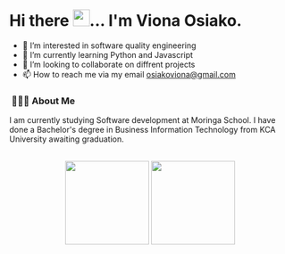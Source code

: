 
# Hi there <img src="https://user-images.githubusercontent.com/61727167/114547962-cecc6b80-9c67-11eb-9697-b1c5a8c8ff46.gif" width="30px">... I'm Viona Osiako.
- 👀 I’m interested in software quality engineering
- 🌱 I’m currently learning Python and Javascript
- 💞️ I’m looking to collaborate on diffrent projects
- 📫 How to reach me via my email osiakoviona@gmail.com

<!---
vionaosiako/vionaosiako is a ✨ special ✨ repository because its `README.md` (this file) appears on your GitHub profile.
You can click the Preview link to take a look at your changes.
--->

<h3> &nbsp;👩🏾‍💻 About Me </h3>

I am currently studying Software development at Moringa School. I have done a Bachelor's degree in Business Information Technology from KCA University awaiting graduation.


<br>
<div align="center">
  <img height="150rem" width="auto" src="https://github-readme-stats.vercel.app/api?username=Lioness&show_icons=true&theme=tokyonight&include_all_commits=true&count_private=true"/>
  <img height="150rem" width="auto"  src="https://github-readme-stats.vercel.app/api/top-langs/?username=Lioness&layout=compact&langs_count=7&theme=tokyonight"/>
</div>
<br>
<br>
